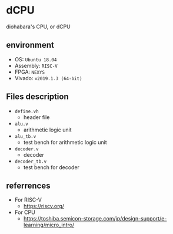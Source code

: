 # dCPU

diohabara's CPU, or dCPU

## environment

- OS: `Ubuntu 18.04`
- Assembly: `RISC-V`
- FPGA: `NEXYS`
- Vivado:  `v2019.1.3 (64-bit)`

## Files description

- `define.vh`
  - header file
- `alu.v`
  - arithmetic logic unit
- `alu_tb.v`
  - test bench for arithmetic logic unit
- `decoder.v`
  - decoder
- `decoder_tb.v`
  - test bench for decoder

## referrences

- For RISC-V
  - <https://riscv.org/>
- For CPU
  - <https://toshiba.semicon-storage.com/jp/design-support/e-learning/micro_intro/>
